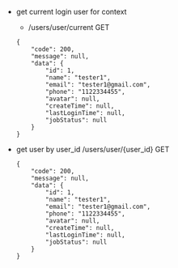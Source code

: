 * get current login user for context
    * /users/user/current     GET
    ```
    {
        "code": 200,
        "message": null,
        "data": {
            "id": 1,
            "name": "tester1",
            "email": "tester1@gmail.com",
            "phone": "1122334455",
            "avatar": null,
            "createTime": null,
            "lastLoginTime": null,
            "jobStatus": null
        }
    }
    ```


* get user by user_id
    /users/user/{user_id}       GET
    ```
    {
        "code": 200,
        "message": null,
        "data": {
            "id": 1,
            "name": "tester1",
            "email": "tester1@gmail.com",
            "phone": "1122334455",
            "avatar": null,
            "createTime": null,
            "lastLoginTime": null,
            "jobStatus": null
        }
    }
    ```


